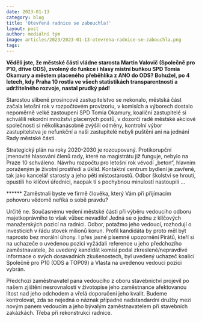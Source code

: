```yaml
---
date: 2023-01-13
category: blog
title: 'Otevřená radnice se zabouchla!'
layout: post
author: mediální tým
image: articles/2023/2023-01-13-otevrena-radnice-se-zabouchla.png
tags:
---
```


**Věděli jste, že městské části vládne starosta Martin Valovič (Společně pro P10, dříve ODS), zvolený do funkce i hlasy místní buňkou SPD Tomia Okamury a městem placeného přeběhlíka z ANO do ODS? Bohužel, po 4 letech, kdy Praha 10 rostla ve všech statistikách transparentnosti a udržitelného rozvoje, nastal prudký pád!**

Starostou slíbené prosincové zastupitelstvo se nekonalo, městská část začala letošní rok v rozpočtovém provizoriu, v komisích a výborech dostalo nepoměrně velké zastoupení SPD Tomia Okamury, koaliční zastupitelé si schválili rekordní množství placených postů, v dozorčí radě městské akciové společnosti si několikanásobně zvýšili odměny, kontrolní výbor zastupitelstva je nefunkční a naši zastupitelé nebyli puštěni ani na jednání Rady městské části.

Strategický plán na roky 2020-2030 je rozcupovaný. Protikorupční jmenovité hlasování členů rady, které na magistrátu již funguje, nebylo na Praze 10 schváleno. Návrhu rozpočtu pro letošní rok vévodí „beton“, hlavním poraženým je životní prostředí a úklid. Kontaktní centrum bydlení je zavřené, tak jako kancelář starosty a jeho pěti místostarostů. Odbor školství se hroutí, opustili ho klíčoví úředníci, naopak ti s pochybnou minulostí nastoupili …

****** Zaměstnali byste ve firmě člověka, který Vám při přijímacím pohovoru vědomě neříká o sobě pravdu?

Určitě ne. Současnému vedení městské části při výběru vedoucího odboru majetkoprávního to však vůbec nevadilo! Jedná se o jednu z klíčových manažerských pozicí na radnici. Odbor, potažmo jeho vedoucí, rozhodují o investicích v řádu stovek milionů korun. Profil kandidáta by proto měl být naprosto bez morální úhony. I přes jasné písemné upozornění Pirátů, kteří si na uchazeče o uvedenou pozici vyžádali reference u jeho předchozího zaměstnavatele, že uvedený kandidát komisi podal zkreslené/nepravdivé informace o svých dosavadních zkušenostech, byl uvedený uchazeč koalicí Společně pro P10 (ODS a TOP09) a Vlasta na uvedenou vedoucí pozici vybrán.

Předchozí zaměstnavatel pana vedoucího z oboru stavebnictví projevil po našem zjištění nesrovnalostí v životopise jeho zaměstnance afektovanou lítost nad jeho odchodem a vřelá doporučení jeho kvalit. Budeme kontrolovat, zda se nejedná o náznak případné nadstandardní družby mezi novým panem vedoucím a jeho bývalým zaměstnavatelem při stavebních zakázkách. Třeba při rekonstrukci radnice.
